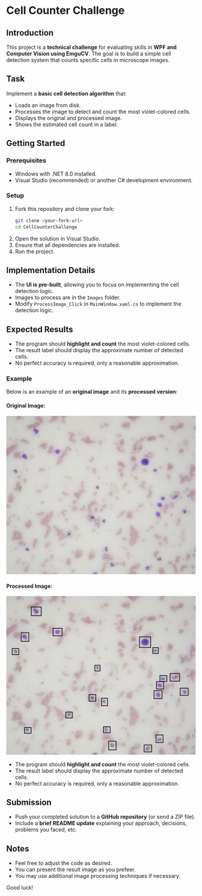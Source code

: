 # Cell Counter Challenge

## Introduction
This project is a **technical challenge** for evaluating skills in **WPF and Computer Vision using EmguCV**. The goal is to build a simple cell detection system that counts specific cells in microscope images.

## Task
Implement a **basic cell detection algorithm** that:
- Loads an image from disk.
- Processes the image to detect and count the most violet-colored cells.
- Displays the original and processed image.
- Shows the estimated cell count in a label.

## Getting Started
### Prerequisites
- Windows with .NET 8.0 installed.
- Visual Studio (recommended) or another C# development environment.

### Setup
1. Fork this repository and clone your fork:
   ```sh
   git clone <your-fork-url>
   cd CellCounterChallenge
   ```
2. Open the solution in Visual Studio.
3. Ensure that all dependencies are installed.
4. Run the project.

## Implementation Details
- The **UI is pre-built**, allowing you to focus on implementing the cell detection logic.
- Images to process are in the `Images` folder.
- Modify `ProcessImage_Click` in `MainWindow.xaml.cs` to implement the detection logic.

## Expected Results
- The program should **highlight and count** the most violet-colored cells.
- The result label should display the approximate number of detected cells.
- No perfect accuracy is required, only a reasonable approximation.

### Example
Below is an example of an **original image** and its **processed version**:

#### Original Image:
![Original Image](Images/example_orig.jpg)

#### Processed Image:
![Processed Image](Images/example_result.jpg)
- The program should **highlight and count** the most violet-colored cells.
- The result label should display the approximate number of detected cells.
- No perfect accuracy is required, only a reasonable approximation.

## Submission
- Push your completed solution to a **GitHub repository** (or send a ZIP file).
- Include a **brief README update** explaining your approach, decisions, problems you faced, etc.

## Notes
- Feel free to adjust the code as desired.
- You can present the result image as you prefeer.
- You may use additional image processing techniques if necessary.

Good luck!

